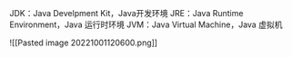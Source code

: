 JDK：Java Develpment Kit，Java开发环境
JRE：Java Runtime Environment，Java 运行时环境
JVM：Java Virtual Machine，Java 虚拟机

![[Pasted image 20221001120600.png]]